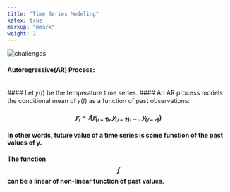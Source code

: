 ```yaml
---
title: "Time Series Modeling"
katex: true
markup: "mmark"
weight: 2
---
```

![challenges](/images/introduction/autoregressive.png)

#### Autoregressive(AR) Process:
<br>
#### Let 𝑦(𝑡) be the temperature time series.
#### An AR process models the conditional mean of 𝑦(𝑡) as a function of past observations:

#### $$ 𝑦_𝑡  = 𝑓(𝑦_{(𝑡−1)},𝑦_{(𝑡−2)},…,𝑦_{(𝑡−𝑛)})$$

#### In other words, future value of a time series is some function of the past values of y.

#### The function $$f$$ can be a linear of non-linear function of past values.
